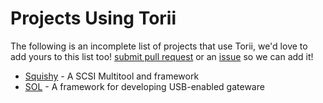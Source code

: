 # Projects Using Torii

The following is an incomplete list of projects that use Torii, we'd love to add yours to this list too! [submit pull request] or an [issue] so we can add it!

* [Squishy] - A SCSI Multitool and framework
* [SOL] - A framework for developing USB-enabled gateware

[submit pull request]: https://github.com/shrine-maiden-heavy-industries/torii-hdl/pulls
[issue]: https://github.com/shrine-maiden-heavy-industries/torii-hdl/issues
[Squishy]: https://github.com/lethalbit/squishy
[SOL]: https://github.com/shrine-maiden-heavy-industries/sol
